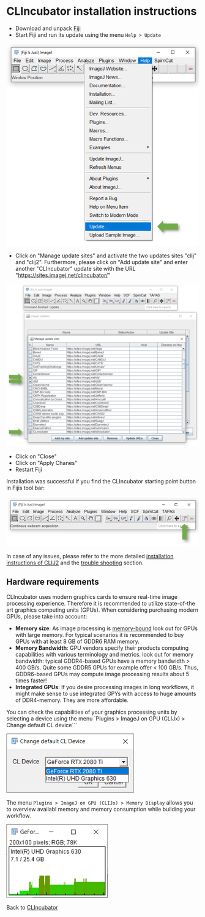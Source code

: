 # CLIncubator installation instructions
* Download and unpack [Fiji](https://fiji.sc)
* Start Fiji and run its update using the menu `Help > Update`

![Image](images/install_fiji_menu.png)

* Click on "Manage update sites" and activate the two updates sites "clij" and "clij2". Furthermore, please click on 
"Add update site" and enter another "CLIncubator" update site with the URL "https://sites.imagej.net/clincubator/"

![Image](images/installation.png)

* Click on "Close"
* Click on "Apply Chanes"
* Restart Fiji

Installation was successful if you find the CLIncubator starting point button in Fijis tool bar:

![Image](images/installation_ok.png)

In case of any issues, please refer to the more detailed [installation instructions of CLIJ2](https://clij.github.io/clij2-docs/installationInFiji) and
the [trouble shooting](https://clij.github.io/clij2-docs/troubleshooting) section.

## Hardware requirements
CLIncubator uses modern graphics cards to ensure real-time image processing experience. 
Therefore it is recommended to utilize state-of-the art graphics computing units (GPUs). 
When considering purchasing modern GPUs, please take into account:
* **Memory size**: As image processing is [memory-bound](https://en.wikipedia.org/wiki/Memory_bound_function) look out for GPUs with 
large memory. For typical scenarios it is recommended to buy GPUs with at least 8 GB of GDDR6 RAM memory.
* **Memory Bandwidth**: GPU vendors specify their products computing capabilities with various terminology and metrics. 
 look out for memory bandwidth: typical GDDR4-based GPUs have a memory bandwidth > 400 GB/s. 
 Quite some GDDR5 GPUs for example offer < 100 GB/s. 
 Thus, GDDR6-based GPUs may compute image processing results about 5 times faster!
* **Integrated GPUs**: If you desire processing images in long workflows, it might make sense to use integrated GPYs with access to huge amounts of DDR4-memory. 
They are more affordable.

You can check the capabilities of your graphics processing units by selecting a device using the menu `Plugins > ImageJ on GPU (CLIJx) > Change default CL device```

![Image](images/default_cl_device.png)

The menu `Plugins > ImageJ on GPU (CLIJx) > Memory Display` allows you to overview availabl memory and memory consumption while building your workflow.

![Image](images/memory_display.png)

Back to [CLIncubator](https://clij.github.io/clincubator)